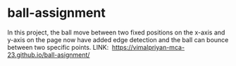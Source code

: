 # ball-assignment
In this project, the ball move between two fixed positions on the x-axis and y-axis on the page now have added edge detection and the ball can bounce between two specific points.
LINK:  https://vimalpriyan-mca-23.github.io/ball-asignment/
